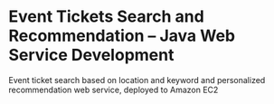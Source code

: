 # Event Tickets Search and Recommendation – Java Web Service Development

Event ticket search based on location and keyword and personalized recommendation web service, deployed to Amazon EC2
